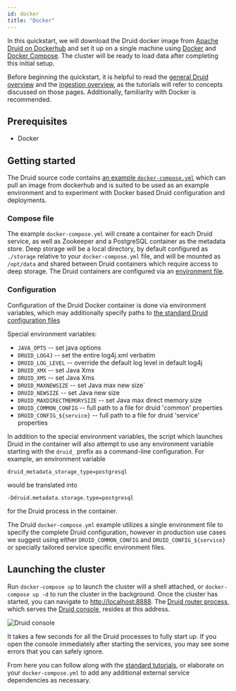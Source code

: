 ```yaml
---
id: docker
title: "Docker"
---
```


<!--
  ~ Licensed to the Apache Software Foundation (ASF) under one
  ~ or more contributor license agreements.  See the NOTICE file
  ~ distributed with this work for additional information
  ~ regarding copyright ownership.  The ASF licenses this file
  ~ to you under the Apache License, Version 2.0 (the
  ~ "License"); you may not use this file except in compliance
  ~ with the License.  You may obtain a copy of the License at
  ~
  ~   http://www.apache.org/licenses/LICENSE-2.0
  ~
  ~ Unless required by applicable law or agreed to in writing,
  ~ software distributed under the License is distributed on an
  ~ "AS IS" BASIS, WITHOUT WARRANTIES OR CONDITIONS OF ANY
  ~ KIND, either express or implied.  See the License for the
  ~ specific language governing permissions and limitations
  ~ under the License.
  -->
  
In this quickstart, we will download the Druid docker image from [Apache Druid on Dockerhub](https://hub.docker.com/r/apache/druid) and set it up on a single machine using [Docker](https://www.docker.com/get-started) and [Docker Compose](https://docs.docker.com/compose/). The cluster will be ready to load data
after completing this initial setup.

Before beginning the quickstart, it is helpful to read the [general Druid overview](../design/index.md) and the
[ingestion overview](../ingestion/index.md), as the tutorials will refer to concepts discussed on those pages. Additionally, familiarity with Docker is recommended.

## Prerequisites

* Docker

## Getting started

The Druid source code contains [an example `docker-compose.yml`](https://github.com/apache/druid/blob/master/distribution/docker/docker-compose.yml) which can pull an image from dockerhub and is suited to be used as an example environment and to experiment with Docker based Druid configuration and deployments.

### Compose file

The example `docker-compose.yml` will create a container for each Druid service, as well as Zookeeper and a PostgreSQL container as the metadata store. Deep storage will be a local directory, by default configured as `./storage` relative to your `docker-compose.yml` file, and will be mounted as `/opt/data` and shared between Druid containers which require access to deep storage. The Druid containers are configured via an [environment file](https://github.com/apache/druid/blob/master/distribution/docker/environment).

### Configuration

Configuration of the Druid Docker container is done via environment variables, which may additionally specify paths to [the standard Druid configuration files](../configuration/index.md)

Special environment variables:

* `JAVA_OPTS` -- set java options
* `DRUID_LOG4J` -- set the entire log4j.xml verbatim
* `DRUID_LOG_LEVEL` -- override the default log level in default log4j
* `DRUID_XMX` -- set Java Xmx
* `DRUID_XMS` -- set Java Xms
* `DRUID_MAXNEWSIZE` -- set Java max new size`
* `DRUID_NEWSIZE` -- set Java new size
* `DRUID_MAXDIRECTMEMORYSIZE` -- set Java max direct memory size
* `DRUID_COMMON_CONFIG` -- full path to a file for druid 'common' properties
* `DRUID_CONFIG_${service}` -- full path to a file for druid 'service' properties

In addition to the special environment variables, the script which launches Druid in the container will also attempt to use any environment variable starting with the `druid_` prefix as a command-line configuration. For example, an environment variable
 
```druid_metadata_storage_type=postgresql```
 
would be translated into 

```-Ddruid.metadata.storage.type=postgresql```
 
for the Druid process in the container. 

The Druid `docker-compose.yml` example utilizes a single environment file to specify the complete Druid configuration, however in production use cases we suggest using either `DRUID_COMMON_CONFIG` and `DRUID_CONFIG_${service}` or specially tailored service specific environment files.

## Launching the cluster

Run `docker-compose up` to launch the cluster will a shell attached, or `docker-compose up -d` to run the cluster in the background. Once the cluster has started, you can navigate to [http://localhost:8888](http://localhost:8888).
The [Druid router process](../design/router.md), which serves the [Druid console](../operations/druid-console.md), resides at this address.

![Druid console](../assets/tutorial-quickstart-01.png "Druid console")

It takes a few seconds for all the Druid processes to fully start up. If you open the console immediately after starting the services, you may see some errors that you can safely ignore.

From here you can follow along with the [standard tutorials](./index.md#loading-data), or elaborate on your `docker-compose.yml` to add any additional external service dependencies as necessary.
